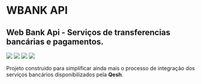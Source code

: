 # WBANK API
## Web Bank Api - Serviços de transferencias bancárias e pagamentos.

![](https://img.shields.io/github/issues/devalvez/wbank-api?color=%230fb5b3&style=plastic)
![](https://img.shields.io/github/forks/devalvez/wbank-api?color=%230fb5b3&style=plastic)
![](https://img.shields.io/github/stars/devalvez/wbank-api?color=%230fb5b3&style=plastic)
![](https://img.shields.io/github/license/devalvez/wbank-api)

Projeto construido para simplificar ainda mais o processo de integração dos serviços bancários
disponibilizados pela **Qesh**.
